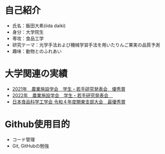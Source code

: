 #  自己紹介
- 氏名：飯田大希(iida daiki)
- 身分：大学院生
- 専攻：食品工学　
- 研究テーマ：光学手法および機械学習手法を用いたりんご果実の品質予測
- 趣味：動物とのふれあい

# 大学関連の実績
- [2021年　農業施設学会　学生・若手研究発表会　優秀賞](http://www.sasj.org/meeting/wm2021/file/report_wm2021.pdf)
- [2022年　農業施設学会　学生・若手研究発表会　](http://sasj.org/meeting/wm2022/file/2022SASJ_%E4%BA%88%E7%A8%BF%E9%9B%86_%E6%9C%80%E7%B5%82%E7%89%882.pdf)
- [日本食品科学工学会 令和４年度関東支部大会　最優秀賞](https://jsfst.smoosy.atlas.jp/ja/kantou)

# Github使用目的
- コード管理
- Git, GitHubの勉強
